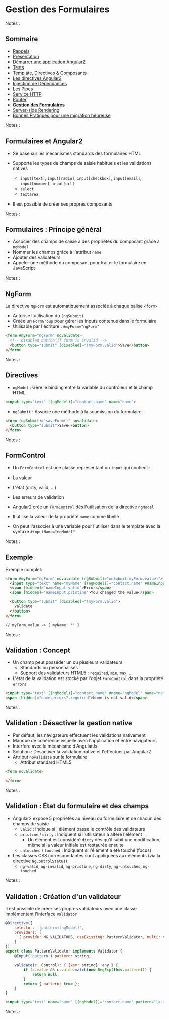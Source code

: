 # Gestion des Formulaires

<!-- .slide: class="page-title" -->

Notes :



## Sommaire

<!-- .slide: class="toc" -->

- [Rappels](#/1)
- [Présentation](#/2)
- [Démarrer une application Angular2](#/3)
- [Tests](#/4)
- [Template, Directives & Composants](#/5)
- [Les directives Angular2](#/6)
- [Injection de Dépendances](#/7)
- [Les Pipes](#/8)
- [Service HTTP](#/9)
- [Router](#/10)
- **[Gestion des Formulaires](#/11)**
- [Server-side Rendering](#/12)
- [Bonnes Pratiques pour une migration heureuse](#/13)

Notes :



## Formulaires et Angular2

- Se base sur les mécanismes standards des formulaires HTML
- Supporte les types de champs de saisie habituels et les validations natives
  - `input[text]`, `input[radio]`, `input[checkbox]`, `input[email]`, `input[number]`, `input[url]`
  - `select`
  - `textarea`

- Il est possible de créer ses propres composants

Notes :



## Formulaires : Principe général

- Associer des champs de saisie à des propriétés du composant grâce à `ngModel`
- Nommer les champs grâce à l'attribut `name`
- Ajouter des validateurs
- Appeler une méthode du composant pour traiter le formulaire en JavaScript

Notes :



## NgForm

La directive `NgForm` est automatiquement associée à chaque balise `<form>`

- Autorise l'utilisation du `(ngSubmit)`
- Créée un `FormGroup` pour gérer les inputs contenus dans le formulaire
- Utilisable par l'écriture : `#myForm="ngForm"`

```html
<form #myForm="ngForm" novalidate>
  <!-- disabled button if form is invalid -->
  <button type="submit" [disabled]="!myForm.valid">Save</button>
</form>
```

Notes :



## Directives

- `ngModel` : Gère le binding entre la variable du contrôleur et le champ HTML

```html
<input type="text" [(ngModel)]="contact.name" name="name">
```

- `ngSubmit` : Associe une méthode à la soumission du formulaire

```html
<form (ngSubmit)="saveForm()" novalidate>
  <button type="submit">Save</button>
</form>
```

Notes :



## FormControl
- Un `FormControl` est une classe représentant un `input` qui contient :
 - La valeur
 - L'état (dirty, valid, ...)
 - Les erreurs de validation

- Angular2 crée un `FormControl` dès l'utilisation de la directive `ngModel`
- Il utilise la valeur de la propriété `name` comme libellé
- On peut l'associer à une variable pour l'utiliser dans le template avec la syntaxe `#inputName="ngModel"`

Notes :



## Exemple
Exemple complet:
```html
<form #myForm="ngForm" novalidate (ngSubmit)="onSubmit(myForm.value)">
  <input type="text" name="myName" [(ngModel)]="contact.name" #nameInput="ngModel" required>
  <span [hidden]="nameInput.valid">Error</span>
  <span [hidden]="nameInput.pristine">You changed the value</span>

  <button type="submit" [disabled]="!myForm.valid">
    Validate
  </button>
</form>

// myForm.value -> { myName: '' }
```

Notes :



## Validation : Concept

- Un champ peut posséder un ou plusieurs validateurs
  - Standards ou personnalisés
  - Support des validateurs HTML5 : `required`, `min`, `max`, ...
- L'état de la validation est stocké par l'objet `FormControl` dans la propriété `errors`
```html
<input type="text" [(ngModel)]="contact.name" #name="ngModel" name="name" required>
<span [hidden]="name.errors?.required">Name is not valid</span>
```

Notes :



## Validation : Désactiver la gestion native

- Par défaut, les navigateurs effectuent les validations nativement
 - Manque de cohérence visuelle avec l'application et entre navigateurs
 - Interfère avec le mécanisme d'AngularJs
- Solution : Désactiver la validation native et l'effectuer par Angular2
- Attribut `novalidate` sur le formulaire
  - Attribut standard HTML5

```html
<form novalidate>
  …
</form>
```

Notes :



## Validation : État du formulaire et des champs

- Angular2 expose 5 propriétés au niveau du formulaire et de chacun des champs de saisie
  - `valid` : Indique si l'élément passe le contrôle des validateurs
  - `pristine` / `dirty` : Indiquent si l'utilisateur a altéré l'élément
    - Un élément est considéré `dirty` dès qu'il subit une modification, même si la valeur initiale est restaurée ensuite
  - `untouched` / `touched` : Indiquent si l'élément a été touché (focus)
- Les classes CSS correspondantes sont appliquées aux éléments (via la directive `NgControlStatus`)
  - `ng-valid`, `ng-invalid`, `ng-pristine`, `ng-dirty`, `ng-untouched`, `ng-touched`

Notes :



## Validation : Création d'un validateur

Il est possible de créer ses propres validateurs avec une classe implémentant l'interface `Validator`

```javascript
@Directive({
    selector: '[pattern][ngModel]',
    providers: [
      { provide: NG_VALIDATORS, useExisting: PatternValidator, multi: true }
    ]
})
export class PatternValidator implements Validator {
    @Input('pattern') pattern: string;

    validate(c: Control): { [key: string]: any } {
        if (c.value && c.value.match(new RegExp(this.pattern))) {
            return null;
        }
        return { pattern: true };
    }
}
```

```html
<input type="text" name="name" [(ngModel)]="contact.name" pattern="[a-z]{10}">
```

Notes :



<!-- .slide: class="page-questions" -->



<!-- .slide: class="page-tp9" -->
